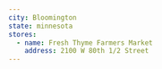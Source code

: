 ```yaml
---
city: Bloomington
state: minnesota
stores:
  - name: Fresh Thyme Farmers Market
    address: 2100 W 80th 1/2 Street
---
```

